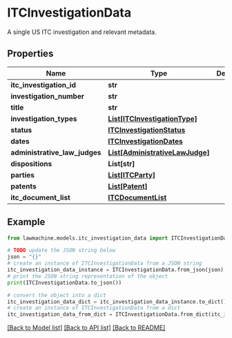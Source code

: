 # ITCInvestigationData

A single US ITC investigation and relevant metadata.

## Properties

Name | Type | Description | Notes
------------ | ------------- | ------------- | -------------
**itc_investigation_id** | **str** |  | 
**investigation_number** | **str** |  | 
**title** | **str** |  | 
**investigation_types** | [**List[ITCInvestigationType]**](ITCInvestigationType.md) |  | 
**status** | [**ITCInvestigationStatus**](ITCInvestigationStatus.md) |  | 
**dates** | [**ITCInvestigationDates**](ITCInvestigationDates.md) |  | 
**administrative_law_judges** | [**List[AdministrativeLawJudge]**](AdministrativeLawJudge.md) |  | 
**dispositions** | **List[str]** |  | 
**parties** | [**List[ITCParty]**](ITCParty.md) |  | 
**patents** | [**List[Patent]**](Patent.md) |  | 
**itc_document_list** | [**ITCDocumentList**](ITCDocumentList.md) |  | 

## Example

```python
from lawmachine.models.itc_investigation_data import ITCInvestigationData

# TODO update the JSON string below
json = "{}"
# create an instance of ITCInvestigationData from a JSON string
itc_investigation_data_instance = ITCInvestigationData.from_json(json)
# print the JSON string representation of the object
print(ITCInvestigationData.to_json())

# convert the object into a dict
itc_investigation_data_dict = itc_investigation_data_instance.to_dict()
# create an instance of ITCInvestigationData from a dict
itc_investigation_data_from_dict = ITCInvestigationData.from_dict(itc_investigation_data_dict)
```
[[Back to Model list]](../README.md#documentation-for-models) [[Back to API list]](../README.md#documentation-for-api-endpoints) [[Back to README]](../README.md)


